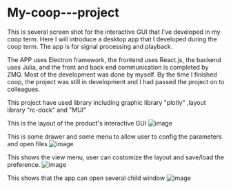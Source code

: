 # My-coop---project
This is several screen shot for the interactive GUI that I've developed in my coop term.
Here I will introduce a desktop app that I developed during the coop term. The app is for signal processing and playback.

The APP uses Electron framework, the frontend uses React.js, the backend uses Julia, and the front and back end communication is completed by ZMQ. Most of the development was done by myself. By the time I finished coop, the project was still in development and I had passed the project on to colleagues.

This project have used library including graphic library "plotly" ,layout library "rc-dock" and "MUI"


This is the layout of the product's interactive GUI
![image](https://github.com/Wandering-Li/My-coop---project/assets/86272490/cac5ca12-a92c-4ba2-9912-764e9e91d890)




This is some drawer and some menu to allow user to config the parameters and open files
![image](https://github.com/Wandering-Li/My-coop---project/assets/86272490/446918e8-6655-459a-92a5-a641e9e481c5)




This shows the view menu, user can costomize the layout and save/load the preference.
![image](https://github.com/Wandering-Li/My-coop---project/assets/86272490/2acdddb9-f6b9-46a9-89db-3130b345bb36)




This shows that the app can open several child window
![image](https://github.com/Wandering-Li/My-coop---project/assets/86272490/03d2865d-5bba-4811-b03d-82fe1912b9f8)




